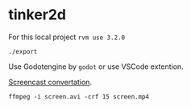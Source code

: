 # tinker2d

For this local project `rvm use 3.2.0`

``` console
./export
```

Use Godotengine by `godot` or use VSCode extention.

[Screencast convertation](https://docs.godotengine.org/en/stable/tutorials/animation/creating_movies.html#converting-avi-video-to-mp4).

`ffmpeg -i screen.avi -crf 15 screen.mp4`
